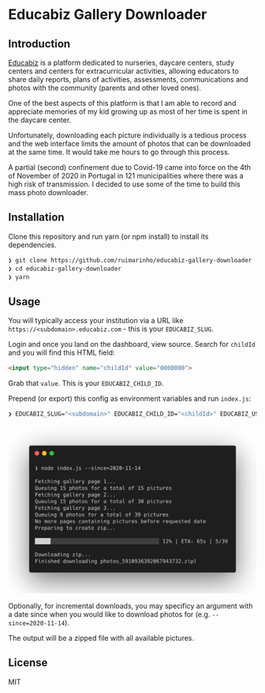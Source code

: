 # Educabiz Gallery Downloader

## Introduction

[Educabiz](http://educabiz.com/) is a platform dedicated to nurseries, daycare centers, study centers and centers for extracurricular activities, allowing educators to share daily reports, plans of activities, assessments, communications and photos with the community (parents and other loved ones).

One of the best aspects of this platform is that I am able to record and appreciate memories of my kid growing up as most of her time is spent in the daycare center.

Unfortunately, downloading each picture individually is a tedious process and the web interface limits the amount of photos that can be downloaded at the same time. It would take me hours to go through this process.

A partial (second) confinement due to Covid-19 came into force on the 4th of November of 2020 in Portugal in 121 municipalities where there was a high risk of transmission. I decided to use some of the time to build this mass photo downloader.

## Installation

Clone this repository and run yarn (or npm install) to install its dependencies.

```sh
❯ git clone https://github.com/ruimarinho/educabiz-gallery-downloader
❯ cd educabiz-gallery-downloader
❯ yarn
```

## Usage

You will typically access your institution via a URL like `https://<subdomain>.educabiz.com` - this is your `EDUCABIZ_SLUG`.

Login and once you land on the dashboard, view source. Search for `childId` and you will find this HTML field:

```html
<input type="hidden" name="childId" value="0000000">
```

Grab that `value`. This is your `EDUCABIZ_CHILD_ID`.

Prepend (or export) this config as environment variables and run `index.js`:

```sh
❯ EDUCABIZ_SLUG="<subdomain>" EDUCABIZ_CHILD_ID="<childId>" EDUCABIZ_USERNAME="<email>" EDUCABIZ_PASSWORD="<password>" node index.js
```

![](images/cli.png)

Optionally, for incremental downloads, you may specificy an argument with a date since when you would like to download photos for (e.g. `--since=2020-11-14`).

The output will be a zipped file with all available pictures.

## License

MIT
